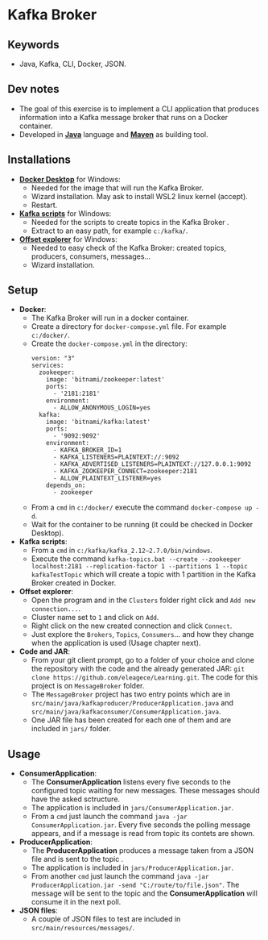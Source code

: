 # **Kafka Broker**

## Keywords
* Java, Kafka, CLI, Docker, JSON.

## Dev notes
* The goal of this exercise is to implement a CLI application that produces information into a Kafka message broker that runs on a Docker container.
* Developed in [**Java**](https://www.java.com/es/) language and [**Maven**](https://maven.apache.org/) as building tool.

## Installations
* [**Docker Desktop**](https://hub.docker.com/editions/community/docker-ce-desktop-windows/) for Windows:
    * Needed for the image that will run the Kafka Broker.
    * Wizard installation. May ask to install WSL2 linux kernel (accept).
    * Restart.
* [**Kafka scripts**](https://www.apache.org/dyn/closer.cgi?path=/kafka/2.7.0/kafka_2.12-2.7.0.tgz) for Windows:
    * Needed for the scripts to create topics in the Kafka Broker .
    * Extract to an easy path, for example `c:/kafka/`.
* [**Offset explorer**](https://www.kafkatool.com/download.html) for Windows:
    * Needed to easy check of the Kafka Broker: created topics, producers, consumers, messages...
    * Wizard installation.

## Setup
* **Docker**:
    * The Kafka Broker will run in a docker container.
    * Create a directory for `docker-compose.yml` file. For example  `c:/docker/`.
    * Create the `docker-compose.yml` in the directory:
        ```
        version: "3"
        services:
          zookeeper:
            image: 'bitnami/zookeeper:latest'
            ports:
              - '2181:2181'
            environment:
              - ALLOW_ANONYMOUS_LOGIN=yes
          kafka:
            image: 'bitnami/kafka:latest'
            ports:
              - '9092:9092'
            environment:
              - KAFKA_BROKER_ID=1
              - KAFKA_LISTENERS=PLAINTEXT://:9092
              - KAFKA_ADVERTISED_LISTENERS=PLAINTEXT://127.0.0.1:9092
              - KAFKA_ZOOKEEPER_CONNECT=zookeeper:2181
              - ALLOW_PLAINTEXT_LISTENER=yes
            depends_on:
              - zookeeper
        ```
    * From a `cmd` in `c:/docker/` execute the command `docker-compose up -d`.
    * Wait for the container to be running (it could be checked in Docker Desktop).    
* **Kafka scripts**:
    * From a `cmd` in `c:/kafka/kafka_2.12–2.7.0/bin/windows`.
    * Execute the command `kafka-topics.bat --create --zookeeper localhost:2181 --replication-factor 1 --partitions 1 --topic kafkaTestTopic` which will create a topic with 1 partition in the Kafka Broker created in Docker.
* **Offset explorer**:
    * Open the program and in the `Clusters` folder right click and `Add new connection...`.
    * Cluster name set to `1` and click on `Add`.
    * Right click on the new created connection and click `Connect`.
    * Just explore the `Brokers`, `Topics`, `Consumers`... and how they change when the application is used (Usage chapter next).
* **Code and JAR**:
    * From your git client prompt, go to a folder of your choice and clone the repository with the code and the already generated JAR:
    `git clone https://github.com/eleagece/Learning.git`. The code for this project is on `MessageBroker` folder.
    * The `MessageBroker` project has two entry points which are in `src/main/java/kafkaproducer/ProducerApplication.java` and `src/main/java/kafkaconsumer/ConsumerApplication.java`.
	* One JAR file has been created for each one of them and are included in `jars/` folder.

## Usage
* **ConsumerApplication**:
    * The **ConsumerApplication** listens every five seconds to the configured topic waiting for new messages. These messages should have the asked sctructure. 
    * The application is included in `jars/ConsumerApplication.jar`.
    * From a `cmd` just launch the command `java -jar ConsumerApplication.jar`. Every five seconds the polling message appears, and if a message is read from topic its contets are shown.
* **ProducerApplication**: 
    * The **ProducerApplication** produces a message taken from a JSON file and is sent to the topic . 
    * The application is included in `jars/ProducerApplication.jar`.
    * From another `cmd` just launch the command `java -jar ProducerApplication.jar -send "C:/route/to/file.json"`. The message will be sent to the topic and the **ConsumerApplication** will consume it in the next poll.
* **JSON files**:
    * A couple of JSON files to test are included in `src/main/resources/messages/`.